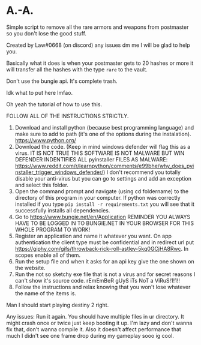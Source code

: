 # A.-A.
Simple script to remove all the rare armors and weapons from postmaster so you don't lose the good stuff.

Created by Law#0668 (on discord) any issues dm me I will be glad to help you.

Basically what it does is when your postmaster gets to 20 hashes or more it will transfer all the hashes with the type `rare` to the vault.

Don't use the bungie api. It's complete trash.

Idk what to put here lmfao.

Oh yeah the tutorial of how to use this.

FOLLOW ALL OF THE INSTRUCTIONS STRICTLY.

1. Download and install python (because best programming language) and make sure to add to path (it's one of the options during the instalation). https://www.python.org/
2. Download the code. (Keep in mind windows defender will flag this as a virus. IT IS NOT TRUE THIS SOFTWARE IS NOT MALWARE BUT WIN DEFENDER INDENTIFIES ALL pyinstaller FILES AS MALWARE: https://www.reddit.com/r/learnpython/comments/e99bhe/why_does_pyinstaller_trigger_windows_defender/) I don't recommend you totally disable your anti-virus but you can go to settings and add an exception and select this folder.
3. Open the command prompt and navigate (using cd foldername) to the directory of this program in your computer. If python was correctly installed if you type `pip install -r requirements.txt` you will see that it successfully installs all dependencies.
4. Go to https://www.bungie.net/en/Application REMINDER YOU ALWAYS HAVE TO BE LOGGED IN TO BUNGIE.NET IN YOUR BROWSER FOR THIS WHOLE PROGRAM TO WORK!
5. Register an application and name it whatever you want. On app authentication the client type must be confidential and in redirect url put https://giphy.com/gifs/throwback-rick-roll-astley-5kq0GCjHA8Rwc. In scopes enable all of them.
6. Run the setup file and when it asks for an api key give the one shown on the website.
7. Run the not so sketchy exe file that is not a virus and for secret reasons I can't show it's source code. rEmEmBeR gUyS iTs NoT a ViRuS!1!1!!
8. Follow the instructions and relax knowing that you won't lose whatever the name of the items is.

Man I should start playing destiny 2 right.


Any issues: Run it again. You should have multiple files in ur directory. It might crash once or twice just keep booting it up. I'm lazy and don't wanna fix that, don't wanna compile it. Also it doesn't affect performance that much I didn't see one frame drop during my gameplay sooo ig cool.
